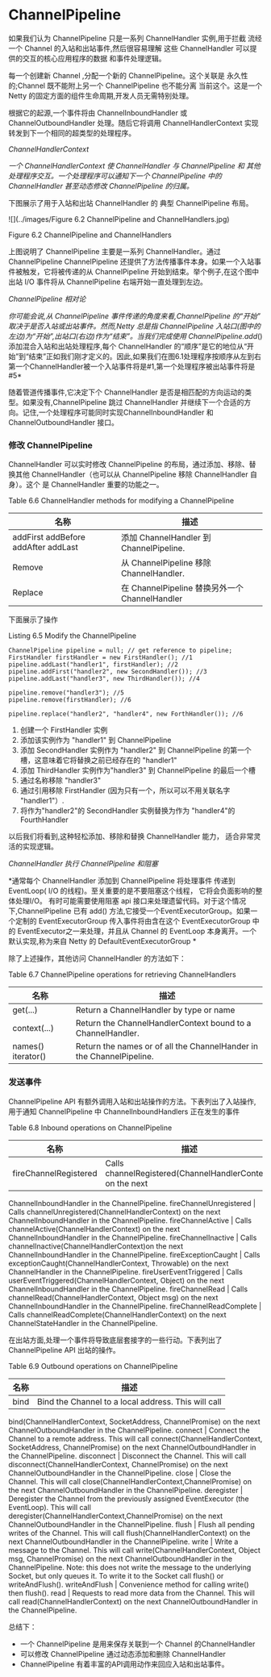 ChannelPipeline
====

如果我们认为 ChannelPipeline 只是一系列 ChannelHandler 实例,用于拦截 流经一个 Channel 的入站和出站事件,然后很容易理解
这些 ChannelHandler 可以提供的交互的核心应用程序的数据
和事件处理逻辑。

每一个创建新 Channel ,分配一个新的 ChannelPipeline。这个关联是
永久性的;Channel 既不能附上另一个 ChannelPipeline 也不能分离
当前这个。这是一个 Netty 的固定方面的组件生命周期,开发人员无需特别处理。

根据它的起源,一个事件将由 ChannelInboundHandler 或
ChannelOutboundHandler 处理。随后它将调用 ChannelHandlerContext 实现转发到下一个相同的超类型的处理程序。

*ChannelHandlerContext*

*一个 ChannelHandlerContext 使 ChannelHandler 与 ChannelPipeline 和
其他处理程序交互。一个处理程序可以通知下一个 ChannelPipeline 中的 ChannelHandler 甚至动态修改 ChannelPipeline 的归属。*

下图展示了用于入站和出站 ChannelHandler 的 典型 ChannelPipeline 布局。


![](../images/Figure 6.2 ChannelPipeline and ChannelHandlers.jpg)

Figure 6.2 ChannelPipeline and ChannelHandlers

上图说明了 ChannelPipeline 主要是一系列 ChannelHandler。通过ChannelPipeline ChannelPipeline 还提供了方法传播事件本身。如果一个入站事件被触发，它将被传递的从 ChannelPipeline 开始到结束。举个例子,在这个图中出站 I/O 事件将从 ChannelPipeline 右端开始一直处理到左边。

*ChannelPipeline 相对论*

*你可能会说,从 ChannelPipeline 事件传递的角度来看,ChannelPipeline 的“开始” 取决于是否入站或出站事件。然而,Netty 总是指 ChannelPipeline 入站口(图中的左边)为“开始”,出站口(右边)作为“结束”。当我们完成使用 ChannelPipeline.add*() 添加混合入站和出站处理程序,每个 ChannelHandler 的“顺序”是它的地位从“开始”到“结束”正如我们刚才定义的。因此,如果我们在图6.1处理程序按顺序从左到右第一个ChannelHandler被一个入站事件将是#1,第一个处理程序被出站事件将是#5*

随着管道传播事件,它决定下个 ChannelHandler 是否是相匹配的方向运动的类型。如果没有,ChannelPipeline 跳过 ChannelHandler 并继续下一个合适的方向。记住,一个处理程序可能同时实现ChannelInboundHandler 和 ChannelOutboundHandler 接口。

### 修改 ChannelPipeline 

ChannelHandler 可以实时修改 ChannelPipeline 的布局，通过添加、移除、替换其他 ChannelHandler（也可以从 ChannelPipeline 移除 ChannelHandler 自身）。这个 是 ChannelHandler 重要的功能之一。

Table 6.6 ChannelHandler methods for modifying a ChannelPipeline

名称 | 描述
------ | ----
addFirst addBefore addAfter addLast | 添加 ChannelHandler 到 ChannelPipeline.
Remove | 从 ChannelPipeline 移除 ChannelHandler.
Replace | 在 ChannelPipeline 替换另外一个 ChannelHandler

下面展示了操作

Listing 6.5 Modify the ChannelPipeline

	ChannelPipeline pipeline = null; // get reference to pipeline;
	FirstHandler firstHandler = new FirstHandler(); //1
	pipeline.addLast("handler1", firstHandler); //2
	pipeline.addFirst("handler2", new SecondHandler()); //3
	pipeline.addLast("handler3", new ThirdHandler()); //4
	
	pipeline.remove("handler3"); //5
	pipeline.remove(firstHandler); //6 
	
	pipeline.replace("handler2", "handler4", new ForthHandler()); //6

1. 创建一个 FirstHandler 实例
2. 添加该实例作为 "handler1" 到 ChannelPipeline 
3. 添加 SecondHandler 实例作为 "handler2" 到 ChannelPipeline 的第一个槽，这意味着它将替换之前已经存在的 "handler1"
4. 添加 ThirdHandler 实例作为"handler3" 到 ChannelPipeline 的最后一个槽
5. 通过名称移除 "handler3"
6. 通过引用移除 FirstHandler (因为只有一个，所以可以不用关联名字 "handler1"）.
7. 将作为"handler2"的 SecondHandler 实例替换为作为 "handler4"的  FourthHandler

以后我们将看到,这种轻松添加、移除和替换 ChannelHandler 能力，
适合非常灵活的实现逻辑。

*ChannelHandler 执行 ChannelPipeline 和阻塞*

*通常每个 ChannelHandler 添加到 ChannelPipeline 将处理事件
传递到 EventLoop( I/O 的线程)。至关重要的是不要阻塞这个线程，
它将会负面影响的整体处理I/O。
有时可能需要使用阻塞 api 接口来处理遗留代码。对于这个情况下,ChannelPipeline 已有 add() 方法,它接受一个EventExecutorGroup。如果一个定制的
EventExecutorGroup 传入事件将由含在这个 EventExecutorGroup 中的 EventExecutor之一来处理，并且从 Channel 的 EventLoop
本身离开。一个默认实现,称为来自 Netty  的 DefaultEventExecutorGroup *

除了上述操作，其他访问 ChannelHandler 的方法如下：

Table 6.7 ChannelPipeline operations for retrieving ChannelHandlers

名称 | 描述
------ | ----
get(...) | Return a ChannelHandler by type or name
context(...) | Return the ChannelHandlerContext bound to a ChannelHandler.
names() iterator() | Return the names or of all the ChannelHander in the ChannelPipeline.


### 发送事件

ChannelPipeline API 有额外调用入站和出站操作的方法。下表列出了入站操作,用于通知 ChannelPipeline 中  ChannelInboundHandlers 正在发生的事件

Table 6.8 Inbound operations on ChannelPipeline

名称 | 描述
-----|---
fireChannelRegistered | Calls channelRegistered(ChannelHandlerContext) on the next
ChannelInboundHandler in the ChannelPipeline.
fireChannelUnregistered | Calls channelUnregistered(ChannelHandlerContext) on the next
ChannelInboundHandler in the ChannelPipeline.
fireChannelActive | Calls channelActive(ChannelHandlerContext) on the next
ChannelInboundHandler in the ChannelPipeline.
fireChannelInactive | Calls channelInactive(ChannelHandlerContext)on the next
ChannelInboundHandler in the ChannelPipeline.
fireExceptionCaught | Calls exceptionCaught(ChannelHandlerContext, Throwable) on the
next ChannelHandler in the ChannelPipeline.
fireUserEventTriggered | Calls userEventTriggered(ChannelHandlerContext, Object) on the
next ChannelInboundHandler in the ChannelPipeline.
fireChannelRead | Calls channelRead(ChannelHandlerContext, Object msg) on the next
ChannelInboundHandler in the ChannelPipeline.
fireChannelReadComplete | Calls channelReadComplete(ChannelHandlerContext) on the next
ChannelStateHandler in the ChannelPipeline.

在出站方面,处理一个事件将导致底层套接字的一些行动。下表列出了ChannelPipeline API 出站的操作。

Table 6.9 Outbound operations on ChannelPipeline

名称 | 描述
-----|---
bind | Bind the Channel to a local address. This will call
bind(ChannelHandlerContext, SocketAddress, ChannelPromise) on the next ChannelOutboundHandler in the ChannelPipeline.
connect | Connect the Channel to a remote address. This will call connect(ChannelHandlerContext, SocketAddress,
ChannelPromise) on the next ChannelOutboundHandler in the
ChannelPipeline.
disconnect | Disconnect the Channel. This will call
disconnect(ChannelHandlerContext, ChannelPromise) on the next ChannelOutboundHandler in the ChannelPipeline.
close | Close the Channel. This will call close(ChannelHandlerContext,ChannelPromise) on the next ChannelOutboundHandler in the ChannelPipeline.
deregister | Deregister the Channel from the previously assigned EventExecutor (the EventLoop). This will call deregister(ChannelHandlerContext,ChannelPromise) on the next ChannelOutboundHandler in the ChannelPipeline.
flush | Flush all pending writes of the Channel. This will call flush(ChannelHandlerContext) on the next ChannelOutboundHandler in the ChannelPipeline.
write | Write a message to the Channel. This will call
write(ChannelHandlerContext, Object msg, ChannelPromise) on the next ChannelOutboundHandler in the ChannelPipeline.
Note: this does not write the message to the underlying Socket, but only queues it. To write it to the Socket call flush() or writeAndFlush().
writeAndFlush | Convenience method for calling write() then flush().
read | Requests to read more data from the Channel. This will call read(ChannelHandlerContext) on the next ChannelOutboundHandler in the ChannelPipeline.


总结下：
* 一个 ChannelPipeline 是用来保存关联到一个 Channel 的ChannelHandler 
* 可以修改 ChannelPipeline 通过动态添加和删除 ChannelHandler
* ChannelPipeline 有着丰富的API调用动作来回应入站和出站事件。